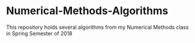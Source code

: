 # Numerical-Methods-Algorithms
This repository holds several algorithms from my Numerical Methods class in Spring Semester of 2018
 

